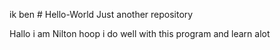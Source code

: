 ik ben # Hello-World
Just another repository 
 
Hallo i am Nilton hoop i do well with this program
and learn alot

